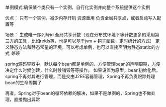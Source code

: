 单例模式:确保某个类只有一个实例，自行化实例并向整个系统提供这个实例

优点：
只有一个实例，减少内存开销
资源重用
负责全局共享点，或者启动写入配置等

场景：
生成唯一序列号id
全局共享计数（现在分布式环境下等计数更多的采用第三方的工具，比如reids等，也是可以基于jvm + 钩子函数，定时统计的方式）
定义静态方法和静态常量的环境，可以考虑单例，也可以直接声明为静态static的方式
*等等*

spring源码容器中，默认每个bean都是单例的，方便管理bean的声明周期，方便决定什么时候创建，什么时候销毁等等操作。
如果设置为原型，bean初始化后，spring不再对其进行管理，而是交由J2EE容器管理，Spring不再负责跟踪处理bean的生命周期了

再者，Spring对于bean的循环依赖的解决，如果不是单例的，Spring也不做处理，直接抛出异常
